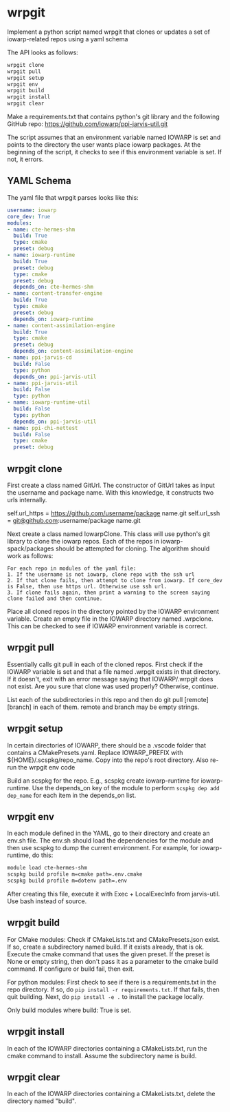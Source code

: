# wrpgit

Implement a python script named wrpgit that clones or updates a set of iowarp-related repos using a yaml schema

The API looks as follows:
```bash
wrpgit clone
wrpgit pull
wrpgit setup
wrpgit env
wrpgit build
wrpgit install
wrpgit clear
```

Make a requirements.txt that contains python's git library and the following GitHub repo: https://github.com/iowarp/ppi-jarvis-util.git

The script assumes that an environment variable named IOWARP is set and points to the directory the user wants place iowarp packages. At the beginning of the script, it checks to see if this environment variable is set. If not, it errors. 

## YAML Schema
The yaml file that wrpgit parses looks like this:
```yaml
username: iowarp
core_dev: True
modules:
- name: cte-hermes-shm
  build: True
  type: cmake
  preset: debug
- name: iowarp-runtime
  build: True
  preset: debug
  type: cmake
  preset: debug
  depends_on: cte-hermes-shm
- name: content-transfer-engine
  build: True
  type: cmake
  preset: debug
  depends_on: iowarp-runtime
- name: content-assimilation-engine
  build: True
  type: cmake
  preset: debug
  depends_on: content-assimilation-engine
- name: ppi-jarvis-cd
  build: False
  type: python
  depends_on: ppi-jarvis-util
- name: ppi-jarvis-util
  build: False
  type: python
- name: iowarp-runtime-util
  build: False
  type: python
  depends_on: ppi-jarvis-util
- name: ppi-chi-nettest
  build: False
  type: cmake
  preset: debug
```


## wrpgit clone
First create a class named GitUrl. The constructor of GitUrl takes as input the username and package name. With this knowledge, it constructs two urls internally.

self.url_https = https://github.com/username/package name.git
self.url_ssh = git@github.com:username/package name.git

Next create a class named IowarpClone. This class will use python's git library to clone the iowarp repos. Each of the repos in iowarp-spack/packages should be attempted for cloning. The algorithm should work as follows:

```
For each repo in modules of the yaml file:
1. If the username is not iowarp, clone repo with the ssh url
2. If that clone fails, then attempt to clone from iowarp. If core_dev is False, then use https url. Otherwise use ssh url.
3. If clone fails again, then print a warning to the screen saying clone failed and then continue.
```

Place all cloned repos in the directory pointed by the IOWARP environment variable. Create an empty file in the IOWARP directory named .wrpclone. This can be checked to see if IOWARP environment variable is correct.

## wrpgit pull

Essentially calls git pull in each of the cloned repos. First check if the IOWARP variable is set and that a file named .wrpgit exists in that directory. If it doesn't, exit with an error message saying that IOWARP/.wrpgit does not exist. Are you sure that clone was used properly? Otherwise, continue.

List each of the subdirectories in this repo and then do git pull [remote] [branch] in each of them. remote and branch may be empty strings.

## wrpgit setup

In certain directories of IOWARP, there should be a .vscode folder that contains a CMakePresets.yaml. Replace IOWARP_PREFIX with ${HOME}/.scspkg/repo_name. Copy into the repo's root directory. Also re-run the wrpgit env code

Build an scspkg for the repo. E.g., scspkg create iowarp-runtime for iowarp-runtime. Use the depends_on key of the module to perform ``scspkg dep add dep_name`` for each item in the depends_on list. 

## wrpgit env
In each module defined in the YAML, go to their directory and create an env.sh file. The env.sh should load the dependencies for the module and then use scspkg to dump the current environment. For example, for iowarp-runtime, do this:
```bash
module load cte-hermes-shm
scspkg build profile m=cmake path=.env.cmake
scspkg build profile m=dotenv path=.env
```

After creating this file, execute it with Exec + LocalExecInfo from jarvis-util. Use bash instead of source.

## wrpgit build

For CMake modules: Check if CMakeLists.txt and CMakePresets.json exist. If so, create a subdirectory named build. If it exists already, that is ok. Execute the cmake command that uses the given preset. If the preset is None or empty string, then don't pass it as a parameter to the cmake build command. If configure or build fail, then exit.

For python modules: First check to see if there is a requirements.txt in the repo directory. If so, do ``pip install -r requirements.txt``. If that fails, then quit building. Next, do ``pip install -e .`` to install the package locally.

Only build modules where build: True is set. 

## wrpgit install
In each of the IOWARP directories containing a CMakeLists.txt, run the cmake command to install. Assume the subdirectory name is build.

## wrpgit clear
In each of the IOWARP directories containing a CMakeLists.txt, delete the directory named "build".



